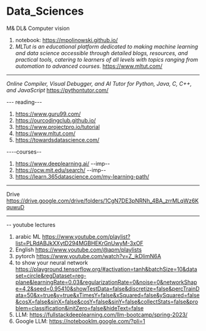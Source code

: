 # Data_Sciences
M& DL& Computer vision
1.  notebook: https://mpolinowski.github.io/
2. *MLTut is an educational platform dedicated to making machine learning and data science accessible through detailed blogs, resources, and practical tools, catering to learners of all levels with topics ranging from automation to advanced courses.* https://www.mltut.com/

 --------
 *Online Compiler, Visual Debugger, and AI Tutor for Python, Java, C, C++, and JavaScript* https://pythontutor.com/

--- reading---
1. https://www.guru99.com/
2. https://ourcodingclub.github.io/
3. https://www.projectpro.io/tutorial
4. https://www.mltut.com/
5. https://towardsdatascience.com/

----courses--
1. https://www.deeplearning.ai/     --imp--
2. https://ocw.mit.edu/search/   --imp--
3. https://learn.365datascience.com/my-learning-path/
------
Drive https://drive.google.com/drive/folders/1CgN7DE3pNRNh_4BA_zrrMLqWz6KquwuD

-------
-- youtube lectures
1. arabic ML https://www.youtube.com/playlist?list=PLRdABJkXXytD294MGBHEKrGnUwyM-3xOF
2. English https://www.youtube.com/@apm/playlists
3. pytorch https://www.youtube.com/watch?v=Z_ikDlimN6A
4. to show your neural network https://playground.tensorflow.org/#activation=tanh&batchSize=10&dataset=circle&regDataset=reg-plane&learningRate=0.03&regularizationRate=0&noise=0&networkShape=4,2&seed=0.95410&showTestData=false&discretize=false&percTrainData=50&x=true&y=true&xTimesY=false&xSquared=false&ySquared=false&cosX=false&sinX=false&cosY=false&sinY=false&collectStats=false&problem=classification&initZero=false&hideText=false
5. LLM: https://fullstackdeeplearning.com/llm-bootcamp/spring-2023/
6. Google LLM: https://notebooklm.google.com/?pli=1
